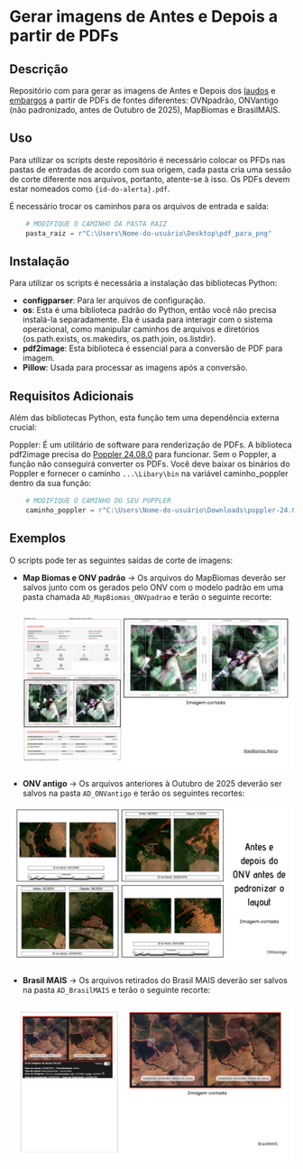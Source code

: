 # Gerar imagens de Antes e Depois a partir de PDFs

## Descrição

Repositório com para gerar as imagens de Antes e Depois dos [laudos](https://github.com/INEA-GERGET/ONV-laudo-do-alerta) e [embargos](https://github.com/INEA-GERGET/ONV-laudo-de-embargo-cautelar) a partir de PDFs de fontes diferentes: OVNpadrão, ONVantigo (não padronizado, antes de Outubro de 2025), MapBiomas e BrasilMAIS.

## Uso
Para utilizar os scripts deste repositório é necessário colocar os PFDs nas pastas de entradas de acordo com sua origem, cada pasta cria uma sessão de corte diferente nos arquivos, portanto, atente-se à isso. Os PDFs devem estar nomeados como `{id-do-alerta}.pdf`. 

É necessário trocar os caminhos para os arquivos de entrada e saída:
```python
    # MODIFIQUE O CAMINHO DA PASTA RAIZ
    pasta_raiz = r"C:\Users\Nome-do-usuário\Desktop\pdf_para_png"
```

## Instalação

Para utilizar os scripts é necessária a instalação das bibliotecas Python:

* **configparser**: Para ler arquivos de configuração.
* **os**: Esta é uma biblioteca padrão do Python, então você não precisa instalá-la separadamente. Ela é usada para interagir com o sistema operacional, como manipular caminhos de arquivos e diretórios (os.path.exists, os.makedirs, os.path.join, os.listdir).
* **pdf2image**: Esta biblioteca é essencial para a conversão de PDF para imagem.
* **Pillow**: Usada para processar as imagens após a conversão.

## Requisitos Adicionais

Além das bibliotecas Python, esta função tem uma dependência externa crucial:

Poppler: É um utilitário de software para renderização de PDFs. A biblioteca pdf2image precisa do [Poppler 24.08.0](https://github.com/oschwartz10612/poppler-windows/releases/tag/v24.08.0-0) para funcionar. Sem o Poppler, a função não conseguirá converter os PDFs.
Você deve baixar os binários do Poppler e fornecer o caminho `...\Libary\bin` na variável caminho_poppler dentro da sua função:
```python
    # MODIFIQUE O CAMINHO DO SEU POPPLER
    caminho_poppler = r"C:\Users\Nome-do-usuário\Downloads\poppler-24.08.0\Library\bin"
```

## Exemplos 

O scripts pode ter as seguintes saídas de corte de imagens: 
* **Map Biomas e ONV padrão** -> Os arquivos do MapBiomas deverão ser salvos junto com os gerados pelo ONV com o modelo padrão em uma pasta chamada `AD_MapBiomas_ONVpadrao` e terão o seguinte recorte:
<img src="/arquivo-readme/corte-MapBiomas.png"/>

* **ONV antigo** -> Os arquivos anteriores à Outubro de 2025 deverão ser salvos na pasta `AD_ONVantigo` e terão os seguintes recortes:
<img src="/arquivo-readme/corte-ONVantigo.png"/>

* **Brasil MAIS** -> Os arquivos retirados do Brasil MAIS deverão ser salvos na pasta `AD_BrasilMAIS` e terão o seguinte recorte:
<img src="/arquivo-readme/corte-BrasilMAIS.png"/>

